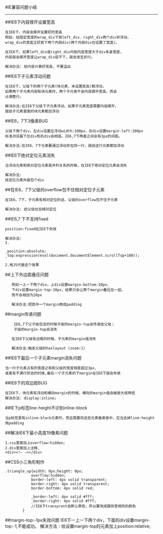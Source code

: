#IE兼容问题小结

---

##IE6下内容撑开设置宽高
	
	在IE6下，内容会撑开设置好的宽高	
	例如，给固定宽度的wrap_div下放left_div、right_div两个div并浮动，
	wrap_div的宽度正好放下两个内部div(两个内部div也设置了宽度)。

	在IE6下，如果left_div或right_div内部内容宽度大于div本身宽度，
	内容就会撑开宽度让wrap_div容不下，就会发生折行。

	解决办法: 给内容计算好宽高，不要溢出

##IE6下子元素浮动问题
	
	在IE6下，父级下的两个子元素(块元素、未设置宽高)都浮动，
	如果两个子元素内部有块元素时，两个子元素不会内容撑开宽高，而会
	占满整行。

	解决办法:在IE6下父级下子元素浮动，如果子元素宽度需要内容撑开，
	就给子元素里面的块元素都加浮动

##IE6，7下3像素BUG
	
	父级下两个div，左div设置左浮动width:100px，右div设置margin-left:100px
	标准浏览器下左div和右div会相连。IE6,7下两者之间会有3px的间距。

	解决办法:在IE6，7下元素要通过浮动并在同一行，就给这行元素都加浮动

##IE6下绝对定位元素消失

	当浮动元素和绝对定位元素是并列关系的时候，在IE6下绝对定位元素会消失

	解决办法:
	给定位元素外面包个div

##在IE6，7下父级的overflow包不住相对定位子元素

	在IE6，7下，子元素有相对定位的话，父级的overflow包不住子元素

	解决办法: 给父级也加相对定位

##IE6,7 下不支持fixed

	position:fixed在IE6下失效

	解决办法:
	1.	

```
_position:absolute;
_top:expression(eval(document.documentElement.scrollTop+100));
```
	2.用JS代替这个效果

##上下外边距叠压问题
		  
	   例如一上一下两个div，上div设置margin-bottom:10px，
	   下div设置margin-top:10px，结果只会让两个margin叠压在一起，
	   而不会相加为20px

	   解决办法:把其中一个margin换成padding

##margin传递问题
	
		IE6,7下父子级包含的时候子级的margin-top会传递给父级；
		子级的margin-top会消失

	   在IE6下父级有边框的时候，子元素的margin值消失
		
	   解决办法:触发父级的haslayout (zoom:1)

##IE6下最后一个子元素margin消失问题
	
	当一行子元素占有的宽度之和和父级的宽度相差超过3px,
	或者有不满行状态的时候,最后一个子元素的下margin在IE6下就会失效

##IE6下的双边距BUG
	
	在IE6下，块元素有浮动和横向margin的时候，横向的margin值会被放大成两倍
	解决办法: display:inline;
	
##IE下p标签line-height不识别inline-block

	当p标签里有inline-block元素时，而且需要将这些元素垂直居中，应当去掉line-height 用padding
	
##解决IE6下最小高度19像素问题
	
	1.css里面加上overflow:hidden;
	2.div里面加上注释,
	<div><!– –></div>
	
##CSS小三角形制作

	.triangle_up{width: 0px;height: 0px;
				overflow:hidden;
				border-left: 4px solid transparent;
				border-right: 4px solid transparent; 
				border-bottom: 4px solid red;

				_border-left: 4px solid #fff;
				_border-right: 4px solid #fff;
				//IE6下transprent会默认黑色，所以要改成跟背景相同的颜色
			}
##margin-top:-1px失效问题
	IE6下一上一下两个div，下面的div设置margin-top:-1,不能成功。
	解决方法：给设置margin-top的元素加上position:relative;